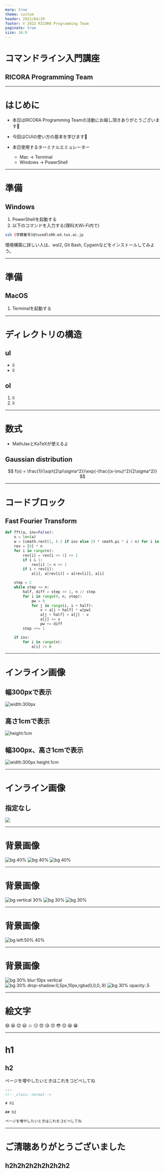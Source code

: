```yaml
---
marp: true
theme: custom
header: 2022/04/20
footer: © 2022 RICORA Programming Team
paginate: true
size: 16:9
---
```


<!--_class: top-->

# コマンドライン入門講座

## RICORA Programming Team

---
<!--_class: normal-->

# はじめに

- 本日はRICORA Programming Teamの活動にお越し頂きありがとうございます:partying_face:

- 今回はCUIの使い方の基本を学びます📝

- 本日使用するターミナルエミュレーター
    * Mac -> Terminal
    * Windows -> PowerShell

---
<!--_class: normal-->

# 準備

## Windows

1. PowerShellを起動する
2. 以下のコマンドを入力する(理科大Wi-Fi内で)

```sh
ssh (学籍番号)@tusedls00.ed.tus.ac.jp
```

環境構築に詳しい人は、wsl2, Git Bash, Cygwinなどをインストールしてみよう。

---

# 準備

## MacOS

1. Terminalを起動する

---

<!--_class: normal-->

# ディレクトリの構造

## ul

- li
- li

## ol

1. li
2. li

---
<!--_class: normal-->
# 数式
- MathJaxとKaTeXが使えるよ

## Gaussian distribution

$$
f(x) = \frac{1}{\sqrt{2\pi\sigma^2}}\exp{-\frac{(x-\mu)^2}{2\sigma^2}}
$$

---
<!--_class: normal-->
# コードブロック

## Fast Fourier Transform

```python
def fft(a, inv=False):
    n = len(a)
    w = [cmath.rect(1, (-2 if inv else 2) * cmath.pi * i / n) for i in range(n >> 1)]
    rev = [0] * n
    for i in range(n):
        rev[i] = rev[i >> 1] >> 1
        if i & 1:
            rev[i] |= n >> 1
        if i < rev[i]:
            a[i], a[rev[i]] = a[rev[i]], a[i]

    step = 2
    while step <= n:
        half, diff = step >> 1, n // step
        for i in range(0, n, step):
            pw = 0
            for j in range(i, i + half):
                v = a[j + half] * w[pw]
                a[j + half] = a[j] - v
                a[j] += v
                pw += diff
        step <<= 1

    if inv:
        for i in range(n):
            a[i] /= n
```

---

<!--_class: normal-->
# インライン画像

## 幅300pxで表示
![width:300px](./common/ricora.svg)

## 高さ1cmで表示
![height:1cm](./common/ricora.svg)

## 幅300px、高さ1cmで表示
![width:300px height:1cm](./common/ricora.svg)

---
<!--_class: normal-->
# インライン画像

## 指定なし
![](./common/ricora.svg)

---
<!--_class: normal-->
# 背景画像

![bg 40%](./common/ricora.svg)
![bg 40%](./common/ricora.svg)
![bg 40%](./common/ricora.svg)

---
<!--_class: normal-->
# 背景画像

![bg vertical 30%](./common/ricora.svg)
![bg 30%](./common/ricora.svg)
![bg 30%](./common/ricora.svg)

---
<!--_class: normal-->
# 背景画像

![bg left:50% 40%](./common/ricora.svg)

---
<!--_class: normal-->
# 背景画像

![bg 30% blur:10px vertical](./common/ricora.svg)
![bg 30% drop-shadow:0,5px,10px,rgba(0,0,0,.9)](./common/ricora.svg)
![bg 30% opacity:.5](./common/ricora.svg)

---
<!--_class: normal-->

# 絵文字
:smile:
:laughing:
:blush:
:smiley:
:relaxed:
:smirk:
:heart_eyes:
:kissing_heart:
:kissing_closed_eyes:
:flushed:
:relieved:
:satisfied:
:grin:

---
<!--_class: normal-->

# h1

## h2

ページを増やしたいときはこれをコピペしてね

```html
---
<!--_class: normal-->

# h1

## h2

ページを増やしたいときはこれをコピペしてね

```

---
<!--_class: final-->

# ご清聴ありがとうございました

## h2h2h2h2h2h2h2h2